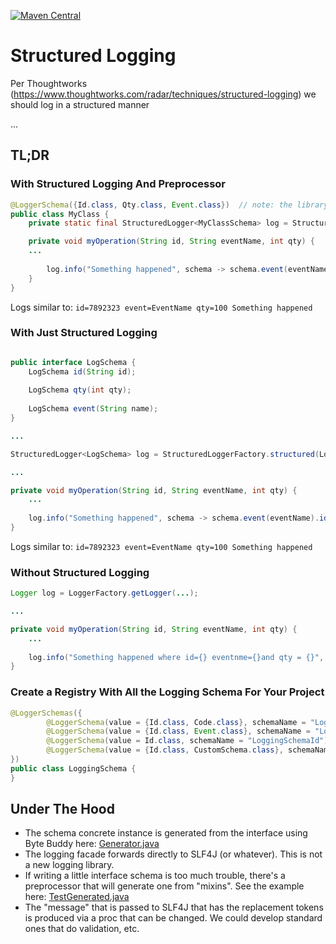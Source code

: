 [![Maven Central](https://img.shields.io/maven-central/v/io.soabase.halva/structured-logging.svg)](http://search.maven.org/#search%7Cga%7C1%7Cstructured-logging)

# Structured Logging

Per Thoughtworks (https://www.thoughtworks.com/radar/techniques/structured-logging) we should log in a structured manner

...

## TL;DR

### With Structured Logging And Preprocessor

```java
@LoggerSchema({Id.class, Qty.class, Event.class})  // note: the library preprocessor generates the schema
public class MyClass {
    private static final StructuredLogger<MyClassSchema> log = StructuredLoggerFactory.structured(MyClassSchema.class);  // note: the library auto-generates the schema instance class

    private void myOperation(String id, String eventName, int qty) {
    ...
    
        log.info("Something happened", schema -> schema.event(eventName).id(id).qty(qty));
    }
}
```

Logs similar to: `id=7892323 event=EventName qty=100 Something happened`

### With Just Structured Logging

```java

public interface LogSchema {
    LogSchema id(String id);
    
    LogSchema qty(int qty);
    
    LogSchema event(String name);
}

...

StructuredLogger<LogSchema> log = StructuredLoggerFactory.structured(LogSchema.class);  // note: the library auto-generates the schema instance class

...

private void myOperation(String id, String eventName, int qty) {
    ...
    
    log.info("Something happened", schema -> schema.event(eventName).id(id).qty(qty));
}
```

Logs similar to: `id=7892323 event=EventName qty=100 Something happened`

### Without Structured Logging

```java
Logger log = LoggerFactory.getLogger(...);

...

private void myOperation(String id, String eventName, int qty) {
    ...
    
    log.info("Something happened where id={} eventnme={}and qty = {}", id, qty, eventName);    // note mistakes misspellings
}
```

### Create a Registry With All the Logging Schema For Your Project

```java
@LoggerSchemas({
        @LoggerSchema(value = {Id.class, Code.class}, schemaName = "LoggingSchemaIdCode"),
        @LoggerSchema(value = {Id.class, Event.class}, schemaName = "LoggingSchemaIdEvent"),
        @LoggerSchema(value = Id.class, schemaName = "LoggingSchemaId"),
        @LoggerSchema(value = {Id.class, CustomSchema.class}, schemaName = "LoggingSchemaIdCustom")
})
public class LoggingSchema {
}
```

## Under The Hood

- The schema concrete instance is generated from the interface using Byte Buddy here: [Generator.java](https://github.com/soabase/structured-logging/blob/master/structured-logger-core/src/main/java/io/soabase/structured/logger/generation/Generator.java)
- The logging facade forwards directly to SLF4J (or whatever). This is not a new logging library.
- If writing a little interface schema is too much trouble, there's a preprocessor that will generate one from "mixins". See the example here: [TestGenerated.java](https://github.com/soabase/structured-logging/blob/master/structured-logger-generator-test/src/test/java/io/soabase/structured/logger/TestGenerated.java)
- The "message" that is passed to SLF4J that has the replacement tokens is produced via a proc that can be changed. We could develop standard ones that do validation, etc.
